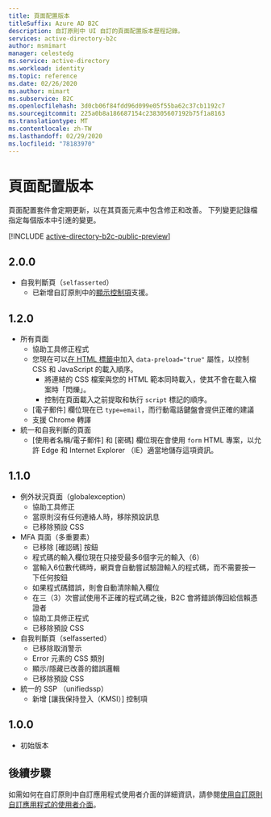 ```yaml
---
title: 頁面配置版本
titleSuffix: Azure AD B2C
description: 自訂原則中 UI 自訂的頁面配置版本歷程記錄。
services: active-directory-b2c
author: msmimart
manager: celestedg
ms.service: active-directory
ms.workload: identity
ms.topic: reference
ms.date: 02/26/2020
ms.author: mimart
ms.subservice: B2C
ms.openlocfilehash: 3d0cb06f84fdd96d099e05f55ba62c37cb1192c7
ms.sourcegitcommit: 225a0b8a186687154c238305607192b75f1a8163
ms.translationtype: MT
ms.contentlocale: zh-TW
ms.lasthandoff: 02/29/2020
ms.locfileid: "78183970"
---
```

# <a name="page-layout-versions"></a>頁面配置版本

頁面配置套件會定期更新，以在其頁面元素中包含修正和改善。 下列變更記錄檔指定每個版本中引進的變更。

[!INCLUDE [active-directory-b2c-public-preview](../../includes/active-directory-b2c-public-preview.md)]

## <a name="200"></a>2.0.0

- 自我判斷頁（`selfasserted`）
  - 已新增自訂原則中的[顯示控制項](display-controls.md)支援。

## <a name="120"></a>1.2.0

- 所有頁面
  - 協助工具修正程式
  - 您現在可以[在 HTML 標籤中](custom-policy-ui-customization.md#guidelines-for-using-custom-page-content)加入 `data-preload="true"` 屬性，以控制 CSS 和 JavaScript 的載入順序。
    - 將連結的 CSS 檔案與您的 HTML 範本同時載入，使其不會在載入檔案時「閃爍」。
    - 控制在頁面載入之前提取和執行 `script` 標記的順序。
  - [電子郵件] 欄位現在已 `type=email`，而行動電話鍵盤會提供正確的建議
  - 支援 Chrome 轉譯
- 統一和自我判斷的頁面
  - [使用者名稱/電子郵件] 和 [密碼] 欄位現在會使用 `form` HTML 專案，以允許 Edge 和 Internet Explorer （IE）適當地儲存這項資訊。

## <a name="110"></a>1.1.0

- 例外狀況頁面（globalexception）
  - 協助工具修正
  - 當原則沒有任何連絡人時，移除預設訊息
  - 已移除預設 CSS
- MFA 頁面（多重要素）
  - 已移除 [確認碼] 按鈕
  - 程式碼的輸入欄位現在只接受最多6個字元的輸入（6）
  - 當輸入6位數代碼時，網頁會自動嘗試驗證輸入的程式碼，而不需要按一下任何按鈕
  - 如果程式碼錯誤，則會自動清除輸入欄位
  - 在三（3）次嘗試使用不正確的程式碼之後，B2C 會將錯誤傳回給信賴憑證者
  - 協助工具修正程式
  - 已移除預設 CSS
- 自我判斷頁（selfasserted）
  - 已移除取消警示
  - Error 元素的 CSS 類別
  - 顯示/隱藏已改善的錯誤邏輯
  - 已移除預設 CSS
- 統一的 SSP （unifiedssp）
  - 新增 [讓我保持登入（KMSI）] 控制項

## <a name="100"></a>1.0.0

- 初始版本

## <a name="next-steps"></a>後續步驟

如需如何在自訂原則中自訂應用程式使用者介面的詳細資訊，請參閱[使用自訂原則自訂應用程式的使用者介面](custom-policy-ui-customization.md)。
